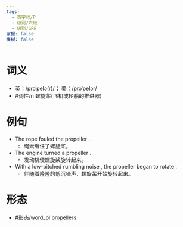 ```yaml
---
tags:
  - 首字母/P
  - 级别/六级
  - 级别/GRE
掌握: false
模糊: false
---
```

# 词义
- 英：/prəˈpelə(r)/； 美：/prəˈpelər/
- #词性/n  螺旋桨(飞机或轮船的推进器)
# 例句
- The rope fouled the propeller .
	- 绳索缠住了螺旋桨。
- The engine turned a propeller .
	- 发动机使螺旋桨旋转起来。
- With a low-pitched rumbling noise , the propeller began to rotate .
	- 伴随着隆隆的低沉噪声，螺旋桨开始旋转起来。
# 形态
- #形态/word_pl propellers

